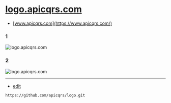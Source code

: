  
# [logo.apicqrs.com](https://logo.apicqrs.com/)

+ [www.apicqrs.com](https://www.apicqrs.com/)

### 1
![logo.apicqrs.com](https://logo.apicqrs.com/1/cover.png)

### 2
![logo.apicqrs.com](https://logo.apicqrs.com/2/cover.png)



---
+ [edit](https://github.com/apicqrs/logo/edit/main/README.md)

```
https://github.com/apicqrs/logo.git
```
